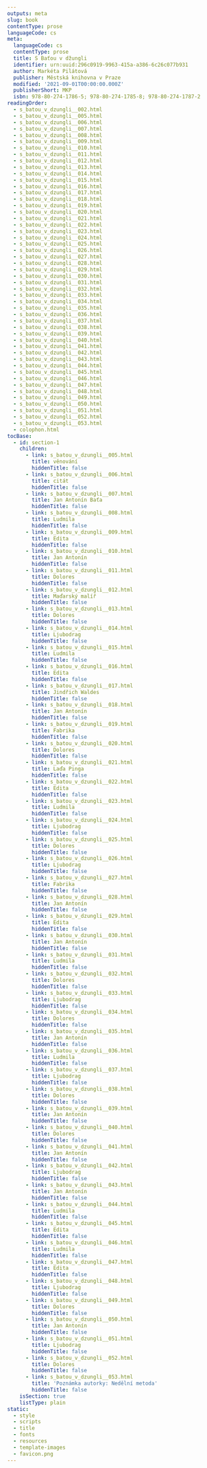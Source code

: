 ```yaml
---
outputs: meta
slug: book
contentType: prose
languageCode: cs
meta:
  languageCode: cs
  contentType: prose
  title: S Baťou v džungli
  identifier: urn:uuid:296c0919-9963-415a-a386-6c26c077b931
  author: Markéta Pilátová
  publisher: Městská knihovna v Praze
  modified: '2021-09-01T00:00:00.000Z'
  publisherShort: MKP
  isbn: 978-80-274-1786-5; 978-80-274-1785-8; 978-80-274-1787-2
readingOrder:
  - s_batou_v_dzungli__002.html
  - s_batou_v_dzungli__005.html
  - s_batou_v_dzungli__006.html
  - s_batou_v_dzungli__007.html
  - s_batou_v_dzungli__008.html
  - s_batou_v_dzungli__009.html
  - s_batou_v_dzungli__010.html
  - s_batou_v_dzungli__011.html
  - s_batou_v_dzungli__012.html
  - s_batou_v_dzungli__013.html
  - s_batou_v_dzungli__014.html
  - s_batou_v_dzungli__015.html
  - s_batou_v_dzungli__016.html
  - s_batou_v_dzungli__017.html
  - s_batou_v_dzungli__018.html
  - s_batou_v_dzungli__019.html
  - s_batou_v_dzungli__020.html
  - s_batou_v_dzungli__021.html
  - s_batou_v_dzungli__022.html
  - s_batou_v_dzungli__023.html
  - s_batou_v_dzungli__024.html
  - s_batou_v_dzungli__025.html
  - s_batou_v_dzungli__026.html
  - s_batou_v_dzungli__027.html
  - s_batou_v_dzungli__028.html
  - s_batou_v_dzungli__029.html
  - s_batou_v_dzungli__030.html
  - s_batou_v_dzungli__031.html
  - s_batou_v_dzungli__032.html
  - s_batou_v_dzungli__033.html
  - s_batou_v_dzungli__034.html
  - s_batou_v_dzungli__035.html
  - s_batou_v_dzungli__036.html
  - s_batou_v_dzungli__037.html
  - s_batou_v_dzungli__038.html
  - s_batou_v_dzungli__039.html
  - s_batou_v_dzungli__040.html
  - s_batou_v_dzungli__041.html
  - s_batou_v_dzungli__042.html
  - s_batou_v_dzungli__043.html
  - s_batou_v_dzungli__044.html
  - s_batou_v_dzungli__045.html
  - s_batou_v_dzungli__046.html
  - s_batou_v_dzungli__047.html
  - s_batou_v_dzungli__048.html
  - s_batou_v_dzungli__049.html
  - s_batou_v_dzungli__050.html
  - s_batou_v_dzungli__051.html
  - s_batou_v_dzungli__052.html
  - s_batou_v_dzungli__053.html
  - colophon.html
tocBase:
  - id: section-1
    children:
      - link: s_batou_v_dzungli__005.html
        title: věnování
        hiddenTitle: false
      - link: s_batou_v_dzungli__006.html
        title: citát
        hiddenTitle: false
      - link: s_batou_v_dzungli__007.html
        title: Jan Antonín Baťa
        hiddenTitle: false
      - link: s_batou_v_dzungli__008.html
        title: Ludmila
        hiddenTitle: false
      - link: s_batou_v_dzungli__009.html
        title: Edita
        hiddenTitle: false
      - link: s_batou_v_dzungli__010.html
        title: Jan Antonín
        hiddenTitle: false
      - link: s_batou_v_dzungli__011.html
        title: Dolores
        hiddenTitle: false
      - link: s_batou_v_dzungli__012.html
        title: Maďarský malíř
        hiddenTitle: false
      - link: s_batou_v_dzungli__013.html
        title: Dolores
        hiddenTitle: false
      - link: s_batou_v_dzungli__014.html
        title: Ljubodrag
        hiddenTitle: false
      - link: s_batou_v_dzungli__015.html
        title: Ludmila
        hiddenTitle: false
      - link: s_batou_v_dzungli__016.html
        title: Edita
        hiddenTitle: false
      - link: s_batou_v_dzungli__017.html
        title: Jindřich Waldes
        hiddenTitle: false
      - link: s_batou_v_dzungli__018.html
        title: Jan Antonín
        hiddenTitle: false
      - link: s_batou_v_dzungli__019.html
        title: Fabrika
        hiddenTitle: false
      - link: s_batou_v_dzungli__020.html
        title: Dolores
        hiddenTitle: false
      - link: s_batou_v_dzungli__021.html
        title: Laďa Pinga
        hiddenTitle: false
      - link: s_batou_v_dzungli__022.html
        title: Edita
        hiddenTitle: false
      - link: s_batou_v_dzungli__023.html
        title: Ludmila
        hiddenTitle: false
      - link: s_batou_v_dzungli__024.html
        title: Ljubodrag
        hiddenTitle: false
      - link: s_batou_v_dzungli__025.html
        title: Dolores
        hiddenTitle: false
      - link: s_batou_v_dzungli__026.html
        title: Ljubodrag
        hiddenTitle: false
      - link: s_batou_v_dzungli__027.html
        title: Fabrika
        hiddenTitle: false
      - link: s_batou_v_dzungli__028.html
        title: Jan Antonín
        hiddenTitle: false
      - link: s_batou_v_dzungli__029.html
        title: Edita
        hiddenTitle: false
      - link: s_batou_v_dzungli__030.html
        title: Jan Antonín
        hiddenTitle: false
      - link: s_batou_v_dzungli__031.html
        title: Ludmila
        hiddenTitle: false
      - link: s_batou_v_dzungli__032.html
        title: Dolores
        hiddenTitle: false
      - link: s_batou_v_dzungli__033.html
        title: Ljubodrag
        hiddenTitle: false
      - link: s_batou_v_dzungli__034.html
        title: Dolores
        hiddenTitle: false
      - link: s_batou_v_dzungli__035.html
        title: Jan Antonín
        hiddenTitle: false
      - link: s_batou_v_dzungli__036.html
        title: Ludmila
        hiddenTitle: false
      - link: s_batou_v_dzungli__037.html
        title: Ljubodrag
        hiddenTitle: false
      - link: s_batou_v_dzungli__038.html
        title: Dolores
        hiddenTitle: false
      - link: s_batou_v_dzungli__039.html
        title: Jan Antonín
        hiddenTitle: false
      - link: s_batou_v_dzungli__040.html
        title: Dolores
        hiddenTitle: false
      - link: s_batou_v_dzungli__041.html
        title: Jan Antonín
        hiddenTitle: false
      - link: s_batou_v_dzungli__042.html
        title: Ljubodrag
        hiddenTitle: false
      - link: s_batou_v_dzungli__043.html
        title: Jan Antonín
        hiddenTitle: false
      - link: s_batou_v_dzungli__044.html
        title: Ludmila
        hiddenTitle: false
      - link: s_batou_v_dzungli__045.html
        title: Edita
        hiddenTitle: false
      - link: s_batou_v_dzungli__046.html
        title: Ludmila
        hiddenTitle: false
      - link: s_batou_v_dzungli__047.html
        title: Edita
        hiddenTitle: false
      - link: s_batou_v_dzungli__048.html
        title: Ljubodrag
        hiddenTitle: false
      - link: s_batou_v_dzungli__049.html
        title: Dolores
        hiddenTitle: false
      - link: s_batou_v_dzungli__050.html
        title: Jan Antonín
        hiddenTitle: false
      - link: s_batou_v_dzungli__051.html
        title: Ljubodrag
        hiddenTitle: false
      - link: s_batou_v_dzungli__052.html
        title: Dolores
        hiddenTitle: false
      - link: s_batou_v_dzungli__053.html
        title: 'Poznámka autorky: Nedělní metoda'
        hiddenTitle: false
    isSection: true
    listType: plain
static:
  - style
  - scripts
  - title
  - fonts
  - resources
  - template-images
  - favicon.png
---
```

